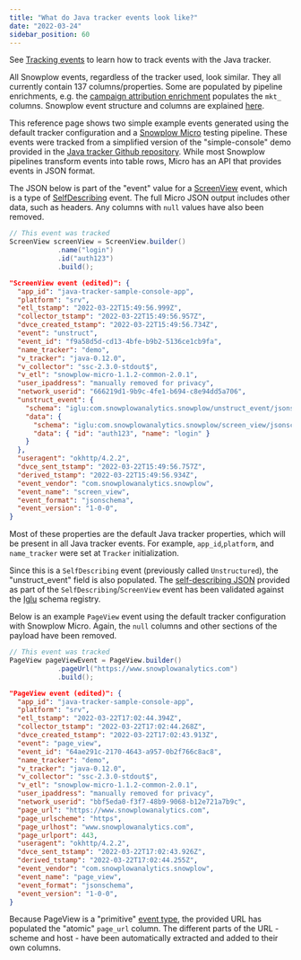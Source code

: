 ```yaml
---
title: "What do Java tracker events look like?"
date: "2022-03-24"
sidebar_position: 60
---
```


See [Tracking events](/docs/sources/trackers/java-tracker/tracking-events/index.md) to learn how to track events with the Java tracker.

All Snowplow events, regardless of the tracker used, look similar. They all currently contain 137 columns/properties. Some are populated by pipeline enrichments, e.g. the [campaign attribution enrichment](/docs/pipeline/enrichments/available-enrichments/campaign-attribution-enrichment/index.md) populates the `mkt_` columns. Snowplow event structure and columns are explained [here](/docs/fundamentals/canonical-event/index.md).

This reference page shows two simple example events generated using the default tracker configuration and a [Snowplow Micro](/docs/data-product-studio/data-quality/snowplow-micro/what-is-micro/index.md) testing pipeline. These events were tracked from a simplified version of the "simple-console" demo provided in the [Java tracker Github repository](https://github.com/snowplow/snowplow-java-tracker). While most Snowplow pipelines transform events into table rows, Micro has an API that provides events in JSON format.

The JSON below is part of the "event" value for a [ScreenView](/docs/sources/trackers/java-tracker/tracking-events/index.md#creating-a-screenview-event) event, which is a type of [SelfDescribing](/docs/sources/trackers/java-tracker/tracking-events/index.md#creating-a-custom-event-selfdescribing) event. The full Micro JSON output includes other data, such as headers. Any columns with `null` values have also been removed.

```java
// This event was tracked
ScreenView screenView = ScreenView.builder()
            .name("login")
            .id("auth123")
            .build();
```

```json
"ScreenView event (edited)": {
  "app_id": "java-tracker-sample-console-app",
  "platform": "srv",
  "etl_tstamp": "2022-03-22T15:49:56.999Z",
  "collector_tstamp": "2022-03-22T15:49:56.957Z",
  "dvce_created_tstamp": "2022-03-22T15:49:56.734Z",
  "event": "unstruct",
  "event_id": "f9a58d5d-cd13-4bfe-b9b2-5136ce1cb9fa",
  "name_tracker": "demo",
  "v_tracker": "java-0.12.0",
  "v_collector": "ssc-2.3.0-stdout$",
  "v_etl": "snowplow-micro-1.1.2-common-2.0.1",
  "user_ipaddress": "manually removed for privacy",
  "network_userid": "666219d1-9b9c-4fe1-b694-c8e94dd5a706",
  "unstruct_event": {
    "schema": "iglu:com.snowplowanalytics.snowplow/unstruct_event/jsonschema/1-0-0",
    "data": {
      "schema": "iglu:com.snowplowanalytics.snowplow/screen_view/jsonschema/1-0-0",
      "data": { "id": "auth123", "name": "login" }
    }
  },
  "useragent": "okhttp/4.2.2",
  "dvce_sent_tstamp": "2022-03-22T15:49:56.757Z",
  "derived_tstamp": "2022-03-22T15:49:56.934Z",
  "event_vendor": "com.snowplowanalytics.snowplow",
  "event_name": "screen_view",
  "event_format": "jsonschema",
  "event_version": "1-0-0",
}
```

Most of these properties are the default Java tracker properties, which will be present in all Java tracker events. For example, `app_id`,`platform`, and `name_tracker` were set at `Tracker` initialization.

Since this is a `SelfDescribing` event (previously called `Unstructured`), the "unstruct_event" field is also populated. The [self-describing JSON](/docs/sources/trackers/java-tracker/custom-tracking-using-schemas/index.md) provided as part of the `SelfDescribing`/`ScreenView` event has been validated against the [Iglu](/docs/pipeline-components-and-applications/iglu/index.md) schema registry.

Below is an example `PageView` event using the default tracker configuration with Snowplow Micro. Again, the `null` columns and other sections of the payload have been removed.

```java
// This event was tracked
PageView pageViewEvent = PageView.builder()
            .pageUrl("https://www.snowplowanalytics.com")
            .build();
```

```json
"PageView event (edited)": {
  "app_id": "java-tracker-sample-console-app",
  "platform": "srv",
  "etl_tstamp": "2022-03-22T17:02:44.394Z",
  "collector_tstamp": "2022-03-22T17:02:44.268Z",
  "dvce_created_tstamp": "2022-03-22T17:02:43.913Z",
  "event": "page_view",
  "event_id": "64ae291c-2170-4643-a957-0b2f766c8ac8",
  "name_tracker": "demo",
  "v_tracker": "java-0.12.0",
  "v_collector": "ssc-2.3.0-stdout$",
  "v_etl": "snowplow-micro-1.1.2-common-2.0.1",
  "user_ipaddress": "manually removed for privacy",
  "network_userid": "bbf5eda0-f3f7-48b9-9068-b12e721a7b9c",
  "page_url": "https://www.snowplowanalytics.com",
  "page_urlscheme": "https",
  "page_urlhost": "www.snowplowanalytics.com",
  "page_urlport": 443,
  "useragent": "okhttp/4.2.2",
  "dvce_sent_tstamp": "2022-03-22T17:02:43.926Z",
  "derived_tstamp": "2022-03-22T17:02:44.255Z",
  "event_vendor": "com.snowplowanalytics.snowplow",
  "event_name": "page_view",
  "event_format": "jsonschema",
  "event_version": "1-0-0",
}
```

Because PageView is a "primitive" [event type](/docs/sources/trackers/java-tracker/tracking-events/index.md), the provided URL has populated the "atomic" `page_url` column. The different parts of the URL - scheme and host - have been automatically extracted and added to their own columns.
